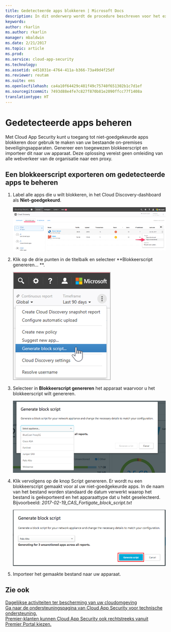 ```yaml
---
title: Gedetecteerde apps blokkeren | Microsoft Docs
description: In dit onderwerp wordt de procedure beschreven voor het exporteren van blokkeerscripten voor gedetecteerde apps.
keywords: 
author: rkarlin
ms.author: rkarlin
manager: mbaldwin
ms.date: 2/21/2017
ms.topic: article
ms.prod: 
ms.service: cloud-app-security
ms.technology: 
ms.assetid: e451031e-4764-411a-b366-73a49d4f25df
ms.reviewer: reutam
ms.suite: ems
ms.openlocfilehash: ca4a10f64429c481f49c75740f651302b1c7d1ef
ms.sourcegitcommit: 7493d88e4fe7c827f870b81e2090ffcc77f1408a
translationtype: HT
---
```

# <a name="governing-discovered-apps"></a>Gedetecteerde apps beheren
Met Cloud App Security kunt u toegang tot niet-goedgekeurde apps blokkeren door gebruik te maken van uw bestaande on-premises beveiligingsapparaten. Genereer een toegewezen blokkeerscript en importeer dit naar uw apparaat.
Deze oplossing vereist geen omleiding van alle webverkeer van de organisatie naar een proxy.


## <a name="export-a-block-script-to-govern-discovered-apps"></a>Een blokkeerscript exporteren om gedetecteerde apps te beheren

1. Label alle apps die u wilt blokkeren, in het Cloud Discovery-dashboard als **Niet-goedgekeurd**.

   ![Labelen als Niet-goedgekeurd](./media/tag-as-unsanctioned.png)  

2. Klik op de drie punten in de titelbalk en selecteer **Blokkeerscript genereren... **. 

   ![Blokkeerscript genereren](./media/generate-block-script.png)  

3. Selecteer in **Blokkeerscript genereren** het apparaat waarvoor u het blokkeerscript wilt genereren. 

   ![Pop-upvenster Blokkeerscript genereren](./media/generate-block-script-popup.png)  

4. Klik vervolgens op de knop Script genereren. Er wordt nu een blokkeerscript gemaakt voor al uw niet-goedgekeurde apps. In de naam van het bestand worden standaard de datum verwerkt waarop het bestand is geëxporteerd en het apparaattype dat u hebt geselecteerd. Bijvoorbeeld: *2017-02-19_CAS_Fortigate_block_script.txt* 

   ![Knop Blokkeerscript genereren](./media/generate-block-script-button.png)  

5. Importeer het gemaakte bestand naar uw apparaat.



## <a name="see-also"></a>Zie ook  
[Dagelijkse activiteiten ter bescherming van uw cloudomgeving](daily-activities-to-protect-your-cloud-environment.md)   
[Ga naar de ondersteuningspagina van Cloud App Security voor technische ondersteuning.](http://support.microsoft.com/oas/default.aspx?prid=16031)   
[Premier-klanten kunnen Cloud App Security ook rechtstreeks vanuit Premier Portal kiezen.](https://premier.microsoft.com/)  
  
  